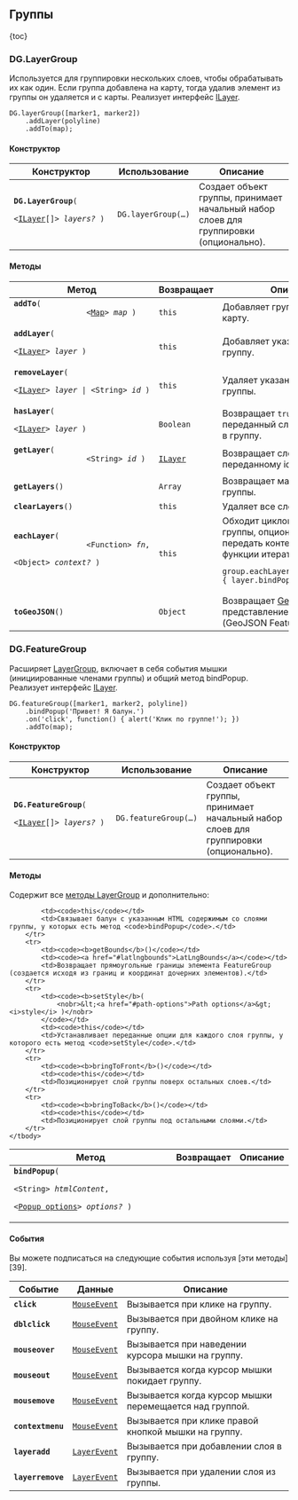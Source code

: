 ## Группы

{toc}

### DG.LayerGroup

Используется для группировки нескольких слоев, чтобы обрабатывать их как один. Если группа добавлена на карту, тогда удалив элемент из группы он удаляется и с карты. Реализует интерфейс [ILayer](#).

    DG.layerGroup([marker1, marker2])
        .addLayer(polyline)
        .addTo(map);

#### Конструктор

<table>
    <thead>
        <tr>
            <th>Конструктор</th>
            <th>Использование</th>
            <th>Описание</th>
        </tr>
    </thead>
    <tbody>
        <tr>
            <td><code><b>DG.LayerGroup</b>(
                <nobr>&lt;<a href="#ilayer">ILayer</a>[]&gt; <i>layers?</i> )</nobr>
            </code></td>
            <td>
                <code>DG.layerGroup(&hellip;)</code>
            </td>
            <td>Создает объект группы, принимает начальный набор слоев для группировки (опционально).</td>
        </tr>
    </tbody>
</table>

#### Методы

<table>
    <thead>
        <tr>
            <th>Метод</th>
            <th>Возвращает</th>
            <th>Описание</th>
        </tr>
    </thead>
    <tbody>
        <tr>
            <td><code><b>addTo</b>(
                <nobr>&lt;<a href="#map">Map</a>&gt; <i>map</i> )</nobr>
            </code></td>
            <td><code>this</code></td>
            <td>Добавляет группу слоев на карту.</td>
        </tr>
        <tr>
            <td><code><b>addLayer</b>(
                <nobr>&lt;<a href="#ilayer">ILayer</a>&gt; <i>layer</i> )</nobr>
            </code></td>
            <td><code>this</code></td>
            <td>Добавляет указанный слой в группу.</td>
        </tr>
        <tr>
            <td><code><b>removeLayer</b>(
                <nobr>&lt;<a href="#ilayer">ILayer</a>&gt; <i>layer</i> | &lt;String&gt; <i>id</i> )</nobr>
            </code></td>
            <td><code>this</code></td>
            <td>Удаляет указанный слой из группы.</td>
        </tr>
        <tr>
            <td><code><b>hasLayer</b>(
                <nobr>&lt;<a href="#ilayer">ILayer</a>&gt; <i>layer</i> )</nobr>
            </code></td>
            <td><code>Boolean</code></td>
            <td>Возвращает <code>true</code>, если переданный слой уже добавлен в группу.</td>
        </tr>
        <tr>
            <td><code><b>getLayer</b>(
                <nobr>&lt;String&gt; <i>id</i> )</nobr>
            </code></td>
            <td><code><a href="#ilayer">ILayer</a></code></td>
            <td>Возвращает слой по переданному id.</td>
        </tr>
        <tr>
            <td><code><b>getLayers</b>()</code></td>
            <td><code>Array</code></td>
            <td>Возвращает массив всех слоев группы.</td>
        </tr>
        <tr>
            <td><code><b>clearLayers</b>()</code></td>
            <td><code>this</code></td>
            <td>Удаляет все слои из группы.</td>
        </tr>
        <tr>
            <td><code><b>eachLayer</b>(
                <nobr>&lt;Function&gt; <i>fn</i></nobr>,
                <nobr>&lt;Object&gt; <i>context?</i> )</nobr>
            </code></td>
            <td><code>this</code></td>
            <td>Обходит циклом все слои группы, опционально можно передать контекст исполнения функции итератора.
    <pre><code>group.eachLayer(function(layer) { layer.bindPopup('Hello'); });</code></pre></td>
        </tr>
        <tr>
            <td><code><b>toGeoJSON</b>()</code></td>
            <td><code>Object</code></td>
            <td>Возвращает <a target="_blank" href="http://en.wikipedia.org/wiki/GeoJSON">GeoJSON</a> представление группы (GeoJSON FeatureCollection).</td>
        </tr>
    </tbody>
</table>

### DG.FeatureGroup

Расширяет [LayerGroup](#dglayergroup), включает в себя события мышки (инициированные членами группы) и общий метод bindPopup. Реализует интерфейс [ILayer](#).

    DG.featureGroup([marker1, marker2, polyline])
        .bindPopup('Привет! Я балун.')
        .on('click', function() { alert('Клик по группе!'); })
        .addTo(map);

#### Конструктор

<table>
    <thead>
        <tr>
            <th>Конструктор</th>
            <th>Использование</th>
            <th>Описание</th>
        </tr>
    </thead>
    <tbody>
        <tr>
            <td><code><b>DG.FeatureGroup</b>(
                <nobr>&lt;<a href="#ilayer">ILayer</a>[]&gt; <i>layers?</i> )</nobr>
            </code></td>
            <td>
                <code>DG.featureGroup(&hellip;)</code>
            </td>
            <td>Создает объект группы, принимает начальный набор слоев для группировки (опционально).</td>
        </tr>
    </tbody>
</table>

#### Методы

Содержит все [методы LayerGroup](#методы) и дополнительно:

<table>
    <thead>
        <tr>
            <th>Метод</th>
            <th>Возвращает</th>
            <th>Описание</th>
        </tr>
    </thead>
    <tbody>
        <tr>
            <td><code><b>bindPopup</b>(
                <nobr>&lt;String&gt; <i>htmlContent</i></nobr>,
                <nobr>&lt;<a href="#popup-options">Popup options</a>&gt; <i>options?</i> )</nobr>
            </code></td>

            <td><code>this</code></td>
            <td>Связывает балун с указанным HTML содержимым со слоями группы, у которых есть метод <code>bindPopup</code>.</td>
        </tr>
        <tr>
            <td><code><b>getBounds</b>()</code></td>
            <td><code><a href="#latlngbounds">LatLngBounds</a></code></td>
            <td>Возвращает прямоугольные границы элемента FeatureGroup (создается исходя из границ и координат дочерних элементов).</td>
        </tr>
        <tr>
            <td><code><b>setStyle</b>(
                <nobr>&lt;<a href="#path-options">Path options</a>&gt; <i>style</i> )</nobr>
            </code></td>
            <td><code>this</code></td>
            <td>Устанавливает переданные опции для каждого слоя группы, у которого есть метод <code>setStyle</code>.</td>
        </tr>
        <tr>
            <td><code><b>bringToFront</b>()</code></td>
            <td><code>this</code></td>
            <td>Позиционирует слой группы поверх остальных слоев.</td>
        </tr>
        <tr>
            <td><code><b>bringToBack</b>()</code></td>
            <td><code>this</code></td>
            <td>Позиционирует слой группы под остальными слоями.</td>
        </tr>
    </tbody>
</table>

#### События

Вы можете подписаться на следующие события используя [эти методы][39].

<table>
    <thead>
        <tr>
            <th>Событие</th>
            <th>Данные</th>
            <th>Описание</th>
        </tr>
    </thead>
    <tbody>
        <tr>
            <td><code><b>click</b></code></td>
            <td><code><a href="#mouse-event">MouseEvent</a></code>
            <td>Вызывается при клике на группу.</td>
        </tr>
        <tr>
            <td><code><b>dblclick</b></code></td>
            <td><code><a href="#mouse-event">MouseEvent</a></code>
            <td>Вызывается при двойном клике на группу.</td>
        </tr>
        <tr>
            <td><code><b>mouseover</b></code></td>
            <td><code><a href="#mouse-event">MouseEvent</a></code>
            <td>Вызывается при наведении курсора мышки на группу.</td>
        </tr>
        <tr>
            <td><code><b>mouseout</b></code></td>
            <td><code><a href="#mouse-event">MouseEvent</a></code>
            <td>Вызывается когда курсор мышки покидает группу.</td>
        </tr>
        <tr>
            <td><code><b>mousemove</b></code></td>
            <td><code><a href="#mouse-event">MouseEvent</a></code>
            <td>Вызывается когда курсор мышки перемещается над группой.</td>
        </tr>
        <tr>
            <td><code><b>contextmenu</b></code></td>
            <td><code><a href="#mouse-event">MouseEvent</a></code>
            <td>Вызывается при клике правой кнопкой мышки на группу.</td>
        </tr>
        <tr>
            <td><code><b>layeradd</b></code></td>
            <td><code><a href="#layer-event">LayerEvent</a></code>
            <td>Вызывается при добавлении слоя в группу.</td>
        </tr>
        <tr>
            <td><code><b>layerremove</b></code></td>
            <td><code><a href="#layer-event">LayerEvent</a></code>
            <td>Вызывается при удалении слоя из группы.</td>
        </tr>
    </tbody>
</table>